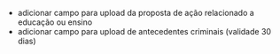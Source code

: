 - adicionar campo para upload da proposta de ação relacionado a educação ou ensino
- adicionar campo para upload de antecedentes criminais (validade 30 dias)